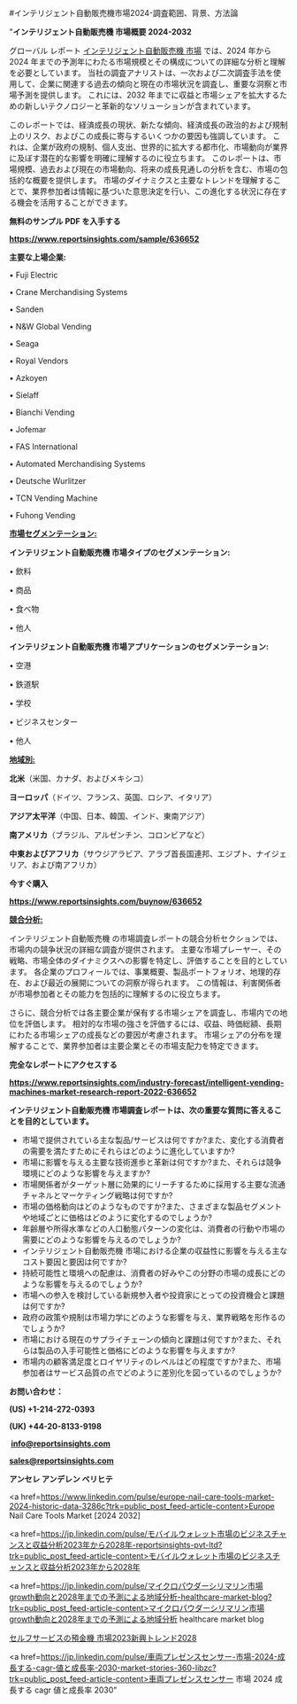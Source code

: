 #インテリジェント自動販売機市場2024-調査範囲、背景、方法論

"<strong>インテリジェント自動販売機 市場概要 2024-2032</strong>

グローバル レポート <a href=https://www.reportsinsights.com/sample/636652>インテリジェント自動販売機 市場</a> では、2024 年から 2024 年までの予測年にわたる市場規模とその構成についての詳細な分析と理解を必要としています。 当社の調査アナリストは、一次および二次調査手法を使用して、企業に関連する過去の傾向と現在の市場状況を調査し、重要な洞察と市場予測を提供します。 これには、2032 年までに収益と市場シェアを拡大​​するための新しいテクノロジーと革新的なソリューションが含まれています。

このレポートでは、経済成長の現状、新たな傾向、経済成長の政治的および規制上のリスク、およびこの成長に寄与するいくつかの要因も強調しています。 これは、企業が政府の規制、個人支出、世界的に拡大する都市化、市場動向が業界に及ぼす潜在的な影響を明確に理解するのに役立ちます。 このレポートは、市場規模、過去および現在の市場動向、将来の成長見通しの分析を含む、市場の包括的な概要を提供します。 市場のダイナミクスと主要なトレンドを理解することで、業界参加者は情報に基づいた意思決定を行い、この進化する状況に存在する機会を活用することができます。

<strong><b>無料のサンプル PDF を入手する</b></strong>

<a href=https://www.reportsinsights.com/sample/636652><strong><u>https://www.reportsinsights.com/sample/636652</u></strong></a>

<strong>主要な上場企業:</strong>

• Fuji Electric

• Crane Merchandising Systems

• Sanden

• N&W Global Vending

• Seaga

• Royal Vendors

• Azkoyen

• Sielaff

• Bianchi Vending

• Jofemar

• FAS International

• Automated Merchandising Systems

• Deutsche Wurlitzer

• TCN Vending Machine

• Fuhong Vending

<strong><u>市場セグメンテーション</u></strong><strong><u>:</u></strong>

<strong>インテリジェント自動販売機 市場タイプのセグメンテーション:</strong>

• 飲料

• 商品

• 食べ物

• 他人

<strong>インテリジェント自動販売機 市場アプリケーションのセグメンテーション:</strong>

• 空港

• 鉄道駅

• 学校

• ビジネスセンター

• 他人

<strong><u>地域別</u></strong><strong><u>:</u></strong>

<strong>北米</strong>（米国、カナダ、およびメキシコ）

<strong>ヨーロッパ</strong>（ドイツ、フランス、英国、ロシア、イタリア）

<strong>アジア太平洋</strong>（中国、日本、韓国、インド、東南アジア）

<strong>南アメリカ</strong>（ブラジル、アルゼンチン、コロンビアなど）

<strong>中東およびアフリカ</strong>（サウジアラビア、アラブ首長国連邦、エジプト、ナイジェリア、および南アフリカ）

<strong>今すぐ購入</strong>

<a href=https://www.reportsinsights.com/buynow/636652><strong><u>https://www.reportsinsights.com/buynow/636652</u></strong></a>

<strong><u>競合分析:</u></strong>

インテリジェント自動販売機 の市場調査レポートの競合分析セクションでは、市場内の競争状況の詳細な調査が提供されます。 主要な市場プレーヤー、その戦略、市場全体のダイナミクスへの影響を特定し、評価することを目的としています。 各企業のプロフィールでは、事業概要、製品ポートフォリオ、地理的存在、および最近の展開についての洞察が得られます。 この情報は、利害関係者が市場参加者とその能力を包括的に理解するのに役立ちます。

さらに、競合分析では各主要企業が保有する市場シェアを調査し、市場内での地位を評価します。 相対的な市場の強さを評価するには、収益、時価総額、長期にわたる市場シェアの成長などの要因が考慮されます。 市場シェアの分布を理解することで、業界参加者は主要企業とその市場支配力を特定できます。

<strong>完全なレポートにアクセスする</strong>

<a href=https://www.reportsinsights.com/industry-forecast/intelligent-vending-machines-market-research-report-2022-636652><strong><u><b>https://www.reportsinsights.com/industry-forecast/intelligent-vending-machines-market-research-report-2022-636652</b></u></strong></a>

<strong><b>インテリジェント自動販売機 市場調査レポートは、次の重要な質問に答えることを目的としています。</b></strong>
<ul>
  <li>市場で提供されている主な製品/サービスは何ですか?また、変化する消費者の需要を満たすためにそれらはどのように進化していますか?</li>
  <li>市場に影響を与える主要な技術進歩と革新は何ですか?また、それらは競争環境にどのような影響を与えますか?</li>
  <li>市場関係者がターゲット層に効果的にリーチするために採用する主要な流通チャネルとマーケティング戦略は何ですか?</li>
  <li>市場の価格動向はどのようなものですか?また、さまざまな製品セグメントや地域ごとに価格はどのように変化するのでしょうか?</li>
  <li>年齢層や所得水準などの人口動態パターンの変化は、消費者の行動や市場の需要にどのような影響を与えるのでしょうか?</li>
  <li>インテリジェント自動販売機 市場における企業の収益性に影響を与える主なコスト要因と要因は何ですか?</li>
  <li>持続可能性と環境への配慮は、消費者の好みやこの分野の市場の成長にどのような影響を与えるのでしょうか?</li>
  <li>市場への参入を検討している新規参入者や投資家にとっての投資機会と課題は何ですか?</li>
  <li>政府の政策や規制は市場力学にどのような影響を与え、業界戦略を形作るのでしょうか?</li>
  <li>市場における現在のサプライチェーンの傾向と課題は何ですか?また、それらは製品の入手可能性と価格にどのような影響を与えますか?</li>
  <li>市場内の顧客満足度とロイヤリティのレベルはどの程度ですか?また、市場参加者はサービス品質の点でどのように差別化を図っているのでしょうか?</li>
</ul>
<strong>お問い合わせ：</strong>

<strong>(US) +1-214-272-0393</strong>

<strong>(UK) +44-20-8133-9198</strong>

<strong> </strong><a href=info@reportsinsights.com><strong><u>info@reportsinsights.com</u></strong></a>

<a href=sales@reportsinsights.com><strong><u>sales@reportsinsights.com</u></strong></a>

<strong>アンセレ アンデレン ベリヒテ</strong>

<a href=https://www.linkedin.com/pulse/europe-nail-care-tools-market-2024-historic-data-3286c?trk=public_post_feed-article-content>Europe Nail Care Tools Market [2024 2032]</a>

<a href=https://jp.linkedin.com/pulse/モバイルウォレット市場のビジネスチャンスと収益分析2023年から2028年-reportsinsights-pvt-ltd?trk=public_post_feed-article-content>モバイルウォレット市場のビジネスチャンスと収益分析2023年から2028年</a>

<a href=https://jp.linkedin.com/pulse/マイクロパウダーシリマリン市場growth動向と2028年までの予測による地域分析-healthcare-market-blog?trk=public_post_feed-article-content>マイクロパウダーシリマリン市場growth動向と2028年までの予測による地域分析 healthcare market blog</a>

<a href=https://www.linkedin.com/pulse/セルフサービスの預金機-市場2023新興トレンド2028-community-market-research/>セルフサービスの預金機 市場2023新興トレンド2028</a>

<a href=https://jp.linkedin.com/pulse/車両プレゼンスセンサー-市場-2024-成長する-cagr-値と成長率-2030-market-stories-360-libzc?trk=public_post_feed-article-content>車両プレゼンスセンサー 市場 2024 成長する cagr 値と成長率 2030</a>"
